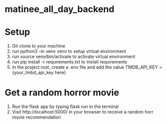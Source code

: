 # matinee_all_day_backend

# Setup

1. Git clone to your machine
2. run python3 -m venv venv to setup virtual environment
3. run source venv/bin/activate to activate virtual environment
4. run pip install -r requirements.txt to install requirements
5. In the project root, create a .env file and add the value TMDB_API_KEY = {your_tmbd_api_key here}

# Get a random horror movie

1. Run the flask app by typing flask run in the terminal
2. Visit http://localhost:5000/ in your browser to receive a random horr movie recommendation
